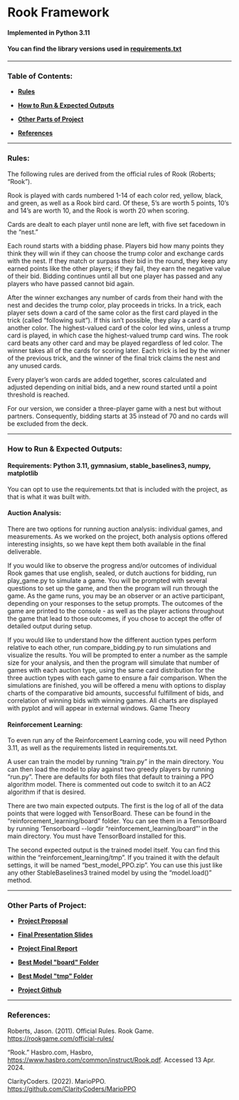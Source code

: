 # Rook Framework
#### Implemented in Python 3.11

#### You can find the library versions used in [requirements.txt](requirements.txt)
---

### Table of Contents:

- [**Rules**](#rules)

- [**How to Run & Expected Outputs**](#how-to-run--expected-outputs)

- [**Other Parts of Project**](#other-parts-of-project)

- [**References**](#references)

---

### Rules:

The following rules are derived from the official rules of Rook (Roberts; “Rook”).

Rook is played with cards numbered 1-14 of each color red, yellow, black, and green, as well as a Rook bird card.  Of these, 5’s are worth 5 points, 10’s and 14’s are worth 10, and the Rook is worth 20 when scoring.

Cards are dealt to each player until none are left, with five set facedown in the “nest.”

Each round starts with a bidding phase.  Players bid how many points they think they will win if they can choose the trump color and exchange cards with the nest.  If they match or surpass their bid in the round, they keep any earned points like the other players; if they fail, they earn the negative value of their bid.  Bidding continues until all but one player has passed and any players who have passed cannot bid again.

After the winner exchanges any number of cards from their hand with the nest and decides the trump color, play proceeds in tricks.  In a trick, each player sets down a card of the same color as the first card played in the trick (called “following suit”).  If this isn’t possible, they play a card of another color.  The highest-valued card of the color led wins, unless a trump card is played, in which case the highest-valued trump card wins.  The rook card beats any other card and may be played regardless of led color.  The winner takes all of the cards for scoring later.  Each trick is led by the winner of the previous trick, and the winner of the final trick claims the nest and any unused cards.

Every player’s won cards are added together, scores calculated and adjusted depending on initial bids, and a new round started until a point threshold is reached.

For our version, we consider a three-player game with a nest but without partners.  Consequently, bidding starts at 35 instead of 70 and no cards will be excluded from the deck.

---

### How to Run & Expected Outputs:

#### Requirements: Python 3.11, gymnasium, stable_baselines3, numpy, matplotlib

You can opt to use the requirements.txt that is included with the project, as that is what it was built with.

#### Auction Analysis:
There are two options for running auction analysis: individual games, and measurements. As we worked on the project, both analysis options offered interesting insights, so we have kept them both available in the final deliverable.

If you would like to observe the progress and/or outcomes of individual Rook games that use english, sealed, or dutch auctions for bidding, run play_game.py to simulate a game. You will be prompted with several questions to set up the game, and then the program will run through the game. As the game runs, you may be an observer or an active participant, depending on your responses to the setup prompts. The outcomes of the game are printed to the console - as well as the player actions throughout the game that lead to those outcomes, if you chose to accept the offer of detailed output during setup. 

If you would like to understand how the different auction types perform relative to each other, run compare_bidding.py to run simulations and visualize the results. You will be prompted to enter a number as the sample size for your analysis, and then the program will simulate that number of games with each auction type, using the same card distribution for the three auction types with each game to ensure a fair comparison. When the simulations are finished, you will be offered a menu with options to display charts of the comparative bid amounts, successful fulfillment of bids, and correlation of winning bids with winning games. All charts are displayed with pyplot and will appear in external windows.
Game Theory

#### Reinforcement Learning:
	
To even run any of the Reinforcement Learning code, you will need Python 3.11, as well as the requirements listed in requirements.txt.

A user can train the model by running “train.py” in the main directory. You can then load the model to play against two greedy players by running “run.py”. There are defaults for both files that default to training a PPO algorithm model. There is commented out code to switch it to an AC2 algorithm if that is desired.
	
There are two main expected outputs. The first is the log of all of the data points that were logged with TensorBoard. These can be found in the “reinforcement_learning/board” folder. You can see them in a TensorBoard by running ‘Tensorboard --logdir “reinforcement_learning/board”’ in the main directory. You must have TensorBoard installed for this.

The second expected output is the trained model itself. You can find this within the “reinforcement_learning/tmp”. If you trained it with the default settings, it will be named “best_model_PPO.zip”. You can use this just like any other StableBaselines3 trained model by using the “model.load()” method.

---

### Other Parts of Project:

- [**Project Proposal**](https://docs.google.com/document/d/11lwKcH4fTxylRSHpisRFnG454cWV0q2jCD6ERH_jWf8/edit?usp=sharing)

- [**Final Presentation Slides**](https://docs.google.com/presentation/d/1yGHJio8JCdbwbOZmQ7X9vyuEqH7gxVHal0Hs4oc_Rds/edit?usp=sharing)

- [**Project Final Report**](https://docs.google.com/document/d/1wS5WK6P6hPg2VJCjVdKLrkyw3i2fu-dKQeSsB2mwGHo/edit?usp=sharing)

- [**Best Model "board" Folder**](https://drive.google.com/drive/folders/1XsRqU2qyDnxpYLbj0Fd3qSnL8dz0RjlW?usp=sharing)

- [**Best Model "tmp" Folder**](https://drive.google.com/drive/folders/1UQGPhVXptw2AIicEv_A2iyHSh37TLKas?usp=sharing)

- [**Project Github**](https://github.com/Mulhollandrl/RookFramework)

---

### References:

Roberts, Jason. (2011). Official Rules. Rook Game. https://rookgame.com/official-rules/

“Rook.” Hasbro.com, Hasbro, https://www.hasbro.com/common/instruct/Rook.pdf. Accessed 13 Apr. 2024.

ClarityCoders. (2022). MarioPPO. https://github.com/ClarityCoders/MarioPPO